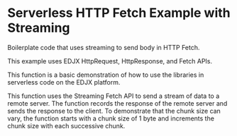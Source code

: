 <!--
title: .'HTTP Fetch Request with Streaming'
description: 'Boilerplate code to stream a fetch request'
platform: EDJX
language: Rust
-->

# Serverless HTTP Fetch Example with Streaming

Boilerplate code that uses streaming to send body in HTTP Fetch.

This example uses EDJX HttpRequest, HttpResponse, and Fetch APIs.

This function is a basic demonstration of how to use the libraries in serverless code on the EDJX platform.

This function uses the Streaming Fetch API to send a stream of data to a remote server. The function records the response of the remote server and sends the response to the client.
To demonstrate that the chunk size can vary, the function starts with a chunk size of 1 byte and increments the chunk size with each successive chunk.
